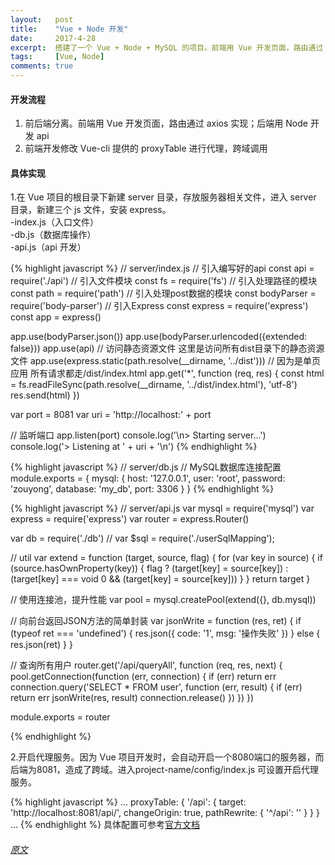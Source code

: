 ```yaml
---
layout:   post
title:    "Vue + Node 开发"
date:     2017-4-28
excerpt:  搭建了一个 Vue + Node + MySQL 的项目。前端用 Vue 开发页面，路由通过 axios 实现；后端用 Node 开发 api
tags:     [Vue, Node]
comments: true
---
```


#### 开发流程
1. 前后端分离。前端用 Vue 开发页面，路由通过 axios 实现；后端用 Node 开发 api
2. 前端开发修改 Vue-cli 提供的 proxyTable 进行代理，跨域调用

#### 具体实现
1.在 Vue 项目的根目录下新建 server 目录，存放服务器相关文件，进入 server 目录，新建三个 js 文件，安装 express。    
-index.js（入口文件）   
-db.js（数据库操作）    
-api.js（api 开发）   

{% highlight javascript %}
// server/index.js
// 引入编写好的api
const api = require('./api')
// 引入文件模块
const fs = require('fs')
// 引入处理路径的模块
const path = require('path')
// 引入处理post数据的模块
const bodyParser = require('body-parser')
// 引入Express
const express = require('express')
const app = express()

app.use(bodyParser.json())
app.use(bodyParser.urlencoded({extended: false}))
app.use(api)
// 访问静态资源文件 这里是访问所有dist目录下的静态资源文件
app.use(express.static(path.resolve(__dirname, '../dist')))
// 因为是单页应用 所有请求都走/dist/index.html
app.get('*', function (req, res) {
  const html = fs.readFileSync(path.resolve(__dirname, '../dist/index.html'), 'utf-8')
  res.send(html)
})

var port = 8081
var uri = 'http://localhost:' + port

// 监听端口
app.listen(port)
console.log('\n> Starting server...')
console.log('> Listening at ' + uri + '\n')
{% endhighlight %}

{% highlight javascript %}
// server/db.js
// MySQL数据库连接配置
module.exports = {
  mysql: {
    host: '127.0.0.1',
    user: 'root',
    password: 'zouyong',
    database: 'my_db',
    port: 3306
  }
}
{% endhighlight %}

{% highlight javascript %}
// server/api.js
var mysql = require('mysql')
var express = require('express')
var router = express.Router()

var db = require('./db')
// var $sql = require('./userSqlMapping');

// util
var extend = function (target, source, flag) {
  for (var key in source) {
    if (source.hasOwnProperty(key)) {
      flag ? (target[key] = source[key]) : (target[key] === void 0 && (target[key] = source[key]))
    }
  }
  return target
}

// 使用连接池，提升性能
var pool = mysql.createPool(extend({}, db.mysql))

// 向前台返回JSON方法的简单封装
var jsonWrite = function (res, ret) {
  if (typeof ret === 'undefined') {
    res.json({
      code: '1',
      msg: '操作失败'
    })
  } else {
    res.json(ret)
  }
}

// 查询所有用户
router.get('/api/queryAll', function (req, res, next) {
  pool.getConnection(function (err, connection) {
    if (err) return err
    connection.query('SELECT * FROM user', function (err, result) {
      if (err) return err
      jsonWrite(res, result)
      connection.release()
    })
  })
})

module.exports = router

{% endhighlight %}

2.开启代理服务。因为 Vue 项目开发时，会自动开启一个8080端口的服务器，而后端为8081，造成了跨域。进入project-name/config/index.js 可设置开启代理服务。

{% highlight javascript %}
...
 proxyTable: {
        '/api': {
        target: 'http://localhost:8081/api/',
        changeOrigin: true,
        pathRewrite: {
          '^/api': ''
        }
      }
    }
...
{% endhighlight %}
具体配置可参考[官方文档](https://vuejs-templates.github.io/webpack/proxy.html)

###### [原文](http://blog.csdn.net/qq_26598303/article/details/53468399)